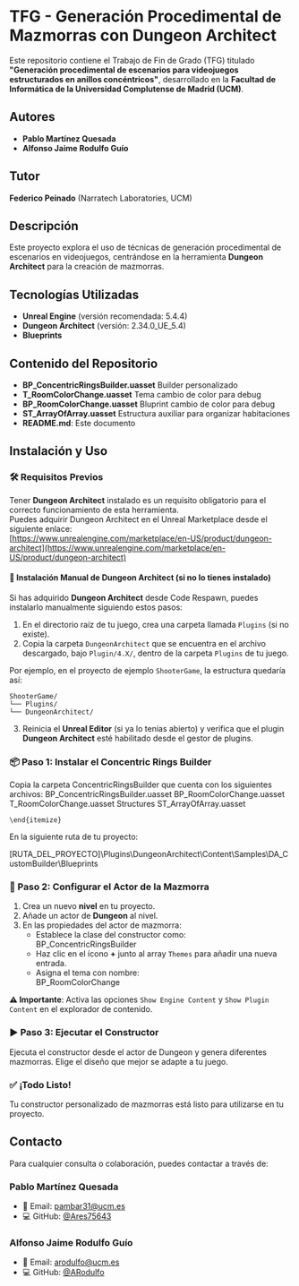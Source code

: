 # TFG - Generación Procedimental de Mazmorras con Dungeon Architect

Este repositorio contiene el Trabajo de Fin de Grado (TFG) titulado **"Generación procedimental de escenarios para videojuegos estructurados en anillos concéntricos"**, desarrollado en la **Facultad de Informática de la Universidad Complutense de Madrid (UCM)**.

## Autores
- **Pablo Martínez Quesada**
- **Alfonso Jaime Rodulfo Guío**

## Tutor
**Federico Peinado** (Narratech Laboratories, UCM)

## Descripción
Este proyecto explora el uso de técnicas de generación procedimental de escenarios en videojuegos, centrándose en la herramienta **Dungeon Architect** para la creación de mazmorras.

## Tecnologías Utilizadas
- **Unreal Engine** (versión recomendada: 5.4.4)
- **Dungeon Architect** (versión: 2.34.0_UE_5.4)
- **Blueprints**

## Contenido del Repositorio 
- **BP_ConcentricRingsBuilder.uasset** Builder personalizado
- **T_RoomColorChange.uasset** Tema cambio de color para debug
- **BP_RoomColorChange.uasset** Bluprint cambio de color para debug
- **ST_ArrayOfArray.uasset** Estructura auxiliar para organizar habitaciones
- **README.md**: Este documento

## Instalación y Uso

### 🛠 Requisitos Previos

Tener **Dungeon Architect** instalado es un requisito obligatorio para el correcto funcionamiento de esta herramienta.  
Puedes adquirir Dungeon Architect en el Unreal Marketplace desde el siguiente enlace:  
[https://www.unrealengine.com/marketplace/en-US/product/dungeon-architect](https://www.unrealengine.com/marketplace/en-US/product/dungeon-architect)


#### 🔧 Instalación Manual de Dungeon Architect (si no lo tienes instalado)

Si has adquirido **Dungeon Architect** desde Code Respawn, puedes instalarlo manualmente siguiendo estos pasos:

1. En el directorio raíz de tu juego, crea una carpeta llamada `Plugins` (si no existe).
2. Copia la carpeta `DungeonArchitect` que se encuentra en el archivo descargado, bajo `Plugin/4.X/`, dentro de la carpeta `Plugins` de tu juego.
   
  Por ejemplo, en el proyecto de ejemplo `ShooterGame`, la estructura quedaría así:

    ShooterGame/
    └── Plugins/
    └── DungeonArchitect/

3. Reinicia el **Unreal Editor** (si ya lo tenías abierto) y verifica que el plugin **Dungeon Architect** esté habilitado desde el gestor de plugins.


### 📦 Paso 1: Instalar el Concentric Rings Builder

Copia la carpeta ConcentricRingsBuilder que cuenta con los siguientes archivos:
    BP_ConcentricRingsBuilder.uasset
    BP_RoomColorChange.uasset
    T_RoomColorChange.uasset
    Structures
      ST_ArrayOfArray.uasset

    \end{itemize}

En la siguiente ruta de tu proyecto:

[RUTA_DEL_PROYECTO]\Plugins\DungeonArchitect\Content\Samples\DA_CustomBuilder\Blueprints

### 🧱 Paso 2: Configurar el Actor de la Mazmorra

1. Crea un nuevo **nivel** en tu proyecto.  
2. Añade un actor de **Dungeon** al nivel.  
3. En las propiedades del actor de mazmorra:  
   - Establece la clase del constructor como:  
     BP_ConcentricRingsBuilder  
   - Haz clic en el ícono **+** junto al array `Themes` para añadir una nueva entrada.  
   - Asigna el tema con nombre:  
     BP_RoomColorChange  

**⚠️ Importante**: Activa las opciones `Show Engine Content` y `Show Plugin Content` en el explorador de contenido.

### ▶️ Paso 3: Ejecutar el Constructor

Ejecuta el constructor desde el actor de Dungeon y genera diferentes mazmorras. Elige el diseño que mejor se adapte a tu juego.

### ✅ ¡Todo Listo!

Tu constructor personalizado de mazmorras está listo para utilizarse en tu proyecto.

## Contacto

Para cualquier consulta o colaboración, puedes contactar a través de:

### Pablo Martínez Quesada
- 📧 Email: pambar31@ucm.es  
- 💻 GitHub: [@Ares75643](https://github.com/Ares75643)

### Alfonso Jaime Rodulfo Guío
- 📧 Email: arodulfo@ucm.es  
- 💻 GitHub: [@ARodulfo](https://github.com/ARodulfo)
